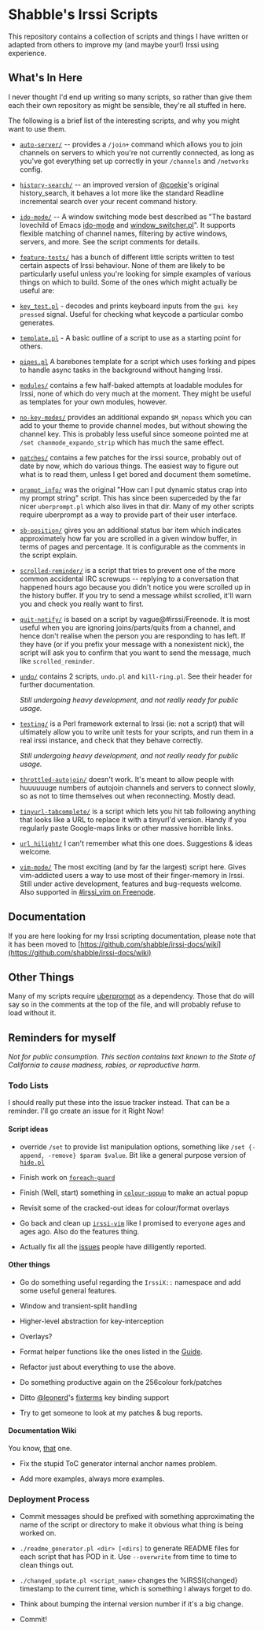 # Shabble's Irssi Scripts

This repository contains a collection of scripts and things I have written or
adapted from others to improve my (and maybe your!) Irssi using experience.

## What's In Here

I never thought I'd end up writing so many scripts, so rather than give them
each their own repository as might be sensible, they're all stuffed in here.

The following is a brief list of the interesting scripts, and why you might want
to use them.

* [`auto-server/`](irssi-scripts/tree/master/auto-server) -- provides a `/join+`
  command which allows you to join channels on servers to which you're not
  currently connected, as long as you've got everything set up correctly in your
  `/channels` and `/networks` config.
  

* [`history-search/`](irssi-scripts/tree/master/history-search) -- an improved
  version of [@coekie](/coekie/irssi-scripts/blob/master/history_search.pl)'s
  original history_search, it behaves a lot more like the standard Readline
  incremental search over your recent command history.
                    
* [`ido-mode/`](irssi-scripts/tree/master/ido-mode) -- A window switching mode
  best described as "The bastard lovechild of Emacs
  [ido-mode](http://www.emacswiki.org/emacs/InteractivelyDoThings) and
  [window_switcher.pl](http://scripts.irssi.org/html/window_switcher.pl.html)".
  It supports flexible matching of channel names, filtering by active windows,
  servers, and more. See the script comments for details.
  
* [`feature-tests/`](irssi-scripts/tree/master/feature-tests) has a bunch of
  different little scripts written to test certain aspects of Irssi behaviour.
  None of them are likely to be particularly useful unless you're looking for
  simple examples of various things on which to build.  Some of the ones which
  might actually be useful are:

 * [`key_test.pl`](irssi-scripts/tree/master/feature-tests/key_test.pl) -
   decodes and prints keyboard inputs from the `gui key pressed` signal.  Useful
   for checking what keycode a particular combo generates.

 * [`template.pl`](irssi-scripts/tree/master/feature-tests/template.pl) - A
   basic outline of a script to use as a starting point for others.

 * [`pipes.pl`](irssi-scripts/tree/master/feature-tests/pipes.pl) A barebones
   template for a script which uses forking and pipes to handle async tasks in
   the background without hanging Irssi.
  
* [`modules/`](irssi-scripts/tree/master/modules) contains a few half-baked
  attempts at loadable modules for Irssi, none of which do very much at the
  moment.  They might be useful as templates for your own modules, however.
  
* [`no-key-modes/`](irssi-scripts/tree/master/no-key-modes) provides an
  additional expando `$M_nopass` which you can add to your theme to provide
  channel modes, but without showing the channel key.  This is probably less
  useful since someone pointed me at `/set chanmode_expando_strip` which has
  much the same effect.
  
* [`patches/`](irssi-scripts/tree/master/patches) contains a few patches for the
  irssi source, probably out of date by now, which do various things. The
  easiest way to figure out what is to read them, unless I get bored and
  document them sometime.
  
* [`prompt_info/`](irssi-scripts/tree/master/prompt_info) was the original "How
  can I put dynamic status crap into my prompt string" script.  This has since
  been superceded by the far nicer `uberprompt.pl` which also lives in that dir.
  Many of my other scripts require uberprompt as a way to provide part of their
  user interface.
  
* [`sb-position/`](irssi-scripts/tree/master/sb-position) gives you an
  additional status bar item which indicates approximately how far you are
  scrolled in a given window buffer, in terms of pages and percentage.  It is
  configurable as the comments in the script explain.
  
* [`scrolled-reminder/`](irssi-scripts/tree/master/scrolled-reminder) is a
  script that tries to prevent one of the more common accidental IRC screwups --
  replying to a conversation that happened hours ago because you didn't notice
  you were scrolled up in the history buffer.  If you try to send a message
  whilst scrolled, it'll warn you and check you really want to first.
 
* [`quit-notify/`](irssi-scripts/tree/master/quit-notify) is based on a script
  by vague@#irssi/Freenode.  It is most useful when you are ignoring
  joins/parts/quits from a channel, and hence don't realise when the person you
  are responding to has left.  If they have (or if you prefix your message with
  a nonexistent nick), the script will ask you to confirm that you want to send
  the message, much like `scrolled_reminder`.
  
* [`undo/`](irssi-scripts/tree/master/undo) contains 2 scripts, `undo.pl` and
  `kill-ring.pl`. See their header for further documentation.

  *Still undergoing heavy development, and not really ready for public usage.*

  
* [`testing/`](irssi-scripts/tree/master/testing) is a Perl framework external
  to Irssi (ie: not a script) that will ultimately allow you to write unit tests
  for your scripts, and run them in a real irssi instance, and check that they
  behave correctly.

  *Still undergoing heavy development, and not really ready for public usage.*
  
* [`throttled-autojoin/`](irssi-scripts/tree/master/throttled-autojoin) doesn't
  work. It's meant to allow people with huuuuuuge numbers of autojoin channels
  and servers to connect slowly, so as not to time themselves out when
  reconnecting. Mostly dead.
  
* [`tinyurl-tabcomplete/`](irssi-scripts/tree/master/tinyurl-tabcomplete) is a
  script which lets you hit tab following anything that looks like a URL to
  replace it with a tinyurl'd version.  Handy if you regularly paste Google-maps
  links or other massive horrible links.
  
* [`url_hilight/`](irssi-scripts/tree/master/url_hilight) I can't remember what
  this one does. Suggestions & ideas welcome.

* [`vim-mode/`](irssi-scripts/tree/master/vim-mode) The most exciting (and by
  far the largest) script here. Gives vim-addicted users a way to use most of
  their finger-memory in Irssi.  Still under active development, features and
  bug-requests welcome.  Also supported in
  [#irssi_vim on Freenode](irc://irc.freenode.org/#irssi_vim).
                     
## Documentation

If you are here looking for my Irssi scripting documentation, please note that
it has been moved to
[https://github.com/shabble/irssi-docs/wiki](https://github.com/shabble/irssi-docs/wiki)

## Other Things

Many of my scripts require
[uberprompt](https://github.com/shabble/irssi-scripts/blob/master/prompt_info/uberprompt.pl)
as a dependency.  Those that do will say so in the comments at the top of the
file, and will probably refuse to load without it.

## Reminders for myself

*Not for public consumption. This section contains text known to the State of
California to cause madness, rabies, or reproductive harm.*

### Todo Lists

I should really put these into the issue tracker instead. That can be a
reminder. I'll go create an issue for it Right Now!

#### Script ideas

* override `/set` to provide list manipulation options, something like `/set
{-append, -remove} $param $value`. Bit like a general purpose version of
[`hide.pl`](http://scripts.irssi.org/html/hide.pl.html)

* Finish work on [`foreach-guard`](irssi-scripts/tree/master/foreach-guard)

* Finish (Well, start) something in [`colour-popup`](irssi-scripts/tree/master/colour-popup)
 to make an actual popup

* Revisit some of the cracked-out ideas for colour/format overlays

* Go back and clean up [`irssi-vim`](irssi-scripts/tree/master/irssi-vim) like I promised to
  everyone ages and ages ago. Also do the features thing.
  
* Actually fix all the [issues](https://github.com/shabble/irssi-scripts/issues)
  people have dilligently reported.
  
#### Other things

* Go do something useful regarding the `IrssiX::` namespace and add some useful
general features.

 * Window and transient-split handling
 
 * Higher-level abstraction for key-interception
 
 * Overlays?
 
 * Format helper functions like the ones listed in the
 [Guide](https://github.com/shabble/irssi-docs/wiki/Guide).
   
* Refactor just about everything to use the above.

* Do something productive again on the 256colour fork/patches

* Ditto [@leonerd](/leonerd)'s
[fixterms](http://www.leonerd.org.uk/hacks/fixterms/) key binding support

* Try to get someone to look at my patches & bug reports.

#### Documentation Wiki

You know, [that](https://github.com/shabble/irssi-docs/wiki) one.

* Fix the stupid ToC generator internal anchor names problem.

* Add more examples, always more examples.

### Deployment Process

* Commit messages should be prefixed with something approximating the name of
  the script or directory to make it obvious what thing is being worked on.
  
* `./readme_generator.pl <dir> [<dirs]` to generate README files for each script
  that has POD in it. Use `--overwrite` from time to time to clean things out.
  
* `./changed_update.pl <script_name>` changes the %IRSSI{changed} timestamp to
  the current time, which is something I always forget to do.
  
* Think about bumping the internal version number if it's a big change.

* Commit!

   
